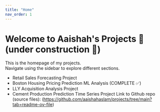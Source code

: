 ```yaml
---
title: "Home"
nav_order: 1
---
```


# Welcome to Aaishah's Projects 🚀 (under construction 🔨)

This is the homepage of my projects.  
Navigate using the sidebar to explore different sections.

- Retail Sales Forecasting Project
- Boston Housing Pricing Prediction ML Analysis (COMPLETE ✅)
- LLY Acquisition Analysis Project
- Cement Production Prediction Time Series Project
Link to Github repo (source files): (https://github.com/aaishahaslam/projects/tree/main?tab=readme-ov-file)
